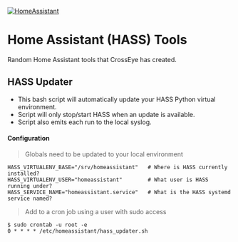 <a href="https://www.home-assistant.io/"><img src="https://raw.githubusercontent.com/home-assistant/assets/master/logo-round-192x192.png" title="Home Assistant" alt="HomeAssistant"></a>

<!-- [![Home Assistant](https://raw.githubusercontent.com/home-assistant/assets/master/logo-round-192x192.png)](https://www.home-assistant.io/) -->

# Home Assistant (HASS) Tools
Random Home Assistant tools that CrossEye has created.

## HASS Updater
- This bash script will automatically update your HASS Python virtual environment.
- Script will only stop/start HASS when an update is available.
- Script also emits each run to the local syslog.

#### Configuration

> Globals need to be updated to your local environment
```shell
HASS_VIRTUALENV_BASE="/srv/homeassistant"   # Where is HASS currently installed?
HASS_VIRTUALENV_USER="homeassistant"        # What user is HASS running under?
HASS_SERVICE_NAME="homeassistant.service"   # What is the HASS systemd service named?
```

> Add to a cron job using a user with sudo access
```shell
$ sudo crontab -u root -e
0 * * * * /etc/homeassistant/hass_updater.sh
```
